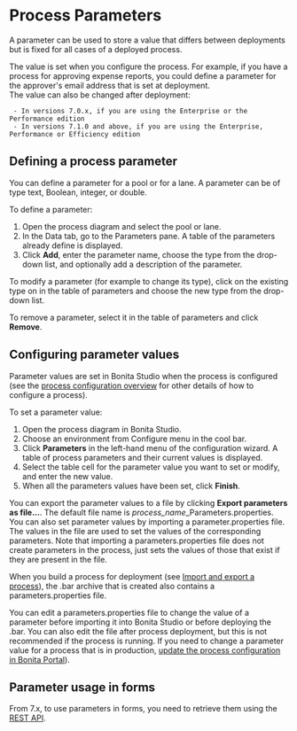 # Process Parameters

A parameter can be used to store a value that differs between deployments but is fixed for all cases of a deployed process.

The value is set when you configure the process. For example, if you have a process for approving expense reports, you could define a parameter for the approver's email address that is set at deployment.  
The value can also be changed after deployment:  

```
 - In versions 7.0.x, if you are using the Enterprise or the Performance edition  
 - In versions 7.1.0 and above, if you are using the Enterprise, Performance or Efficiency edition
```

## Defining a process parameter

You can define a parameter for a pool or for a lane. A parameter can be of type text, Boolean, integer, or double.

To define a parameter:

1. Open the process diagram and select the pool or lane.
2. In the Data tab, go to the Parameters pane. A table of the parameters already define is displayed.
3. Click **Add**, enter the parameter name, choose the type from the drop-down list, and optionally add a description of the parameter.

To modify a parameter (for example to change its type), click on the existing type on in the table of parameters and choose the new type from the drop-down list.

To remove a parameter, select it in the table of parameters and click **Remove**.

## Configuring parameter values

Parameter values are set in Bonita Studio when the process is configured (see the [process configuration overview](process-configuration-overview.md) for other details of how to configure a process).

To set a parameter value:

1. Open the process diagram in Bonita Studio.
2. Choose an environment from Configure menu in the cool bar.
3. Click **Parameters** in the left-hand menu of the configuration wizard. A table of process parameters and their current values is displayed.
4. Select the table cell for the parameter value you want to set or modify, and enter the new value.
5. When all the parameters values have been set, click **Finish**.

You can export the parameter values to a file by clicking **Export parameters as file...**. The default file name is _process_name_\_Parameters.properties. 
You can also set parameter values by importing a parameter.properties file. The values in the file are used to set the values of the corresponding parameters. Note that importing a parameters.properties file does not create parameters in the process, just sets the values of those that exist if they are present in the file.

When you build a process for deployment (see [Import and export a process](import-and-export-a-process.md)), the .bar archive that is 
created also contains a parameters.properties file.

You can edit a parameters.properties file to change the value of a parameter before importing it into Bonita Studio or before deploying the .bar. You can also edit the file after process deployment, but this is not recommended if the process is running. If you need to change a parameter value for a process that is in production, [update the process configuration in Bonita Portal](processes.md)).

## Parameter usage in forms

From 7.x, to use parameters in forms, you need to retrieve them using the [REST API](bpm-api.md).
